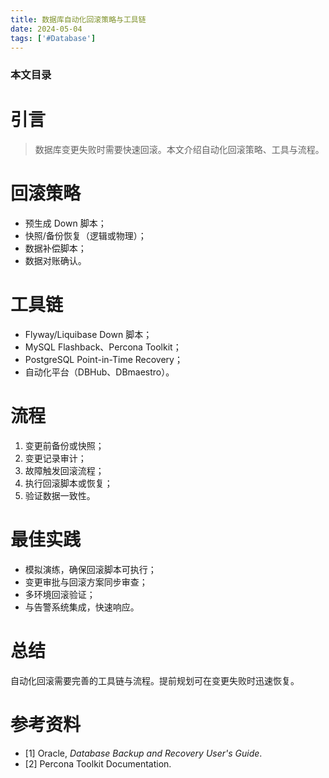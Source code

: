 ```yaml
---
title: 数据库自动化回滚策略与工具链
date: 2024-05-04
tags: ['#Database']
---
```


### 本文目录
<!-- toc -->

# 引言
> 数据库变更失败时需要快速回滚。本文介绍自动化回滚策略、工具与流程。

# 回滚策略
- 预生成 Down 脚本；
- 快照/备份恢复（逻辑或物理）；
- 数据补偿脚本；
- 数据对账确认。

# 工具链
- Flyway/Liquibase Down 脚本；
- MySQL Flashback、Percona Toolkit；
- PostgreSQL Point-in-Time Recovery；
- 自动化平台（DBHub、DBmaestro）。

# 流程
1. 变更前备份或快照；
2. 变更记录审计；
3. 故障触发回滚流程；
4. 执行回滚脚本或恢复；
5. 验证数据一致性。

# 最佳实践
- 模拟演练，确保回滚脚本可执行；
- 变更审批与回滚方案同步审查；
- 多环境回滚验证；
- 与告警系统集成，快速响应。

# 总结
自动化回滚需要完善的工具链与流程。提前规划可在变更失败时迅速恢复。

# 参考资料
- [1] Oracle, *Database Backup and Recovery User's Guide*.
- [2] Percona Toolkit Documentation.
